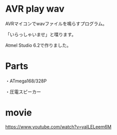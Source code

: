 # AVR play wav

AVRマイコンでwavファイルを鳴らすプログラム。

「いらっしゃいませ」と喋ります。

Atmel Studio 6.2で作りました。

# Parts
・ATmega168/328P

・圧電スピーカー

# movie
https://www.youtube.com/watch?v=yaILELeem6M
